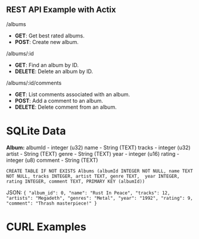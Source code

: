 ## REST API Example with Actix

/albums

 - **GET**: Get best rated albums.
 - **POST**: Create new album.

/albums/:id

 - **GET**: Find an album by ID.
 - **DELETE**: Delete an album by ID.

/albums/:id/comments

 - **GET**: List comments associated with an album.
 - **POST**: Add a comment to an album.
 - **DELETE**: Delete comment from an album.

# SQLite Data

**Album:**
    albumId      - integer (u32)
    name    - String  (TEXT)
    tracks  - integer (u32)
    artist  - String  (TEXT)
    genre   - String  (TEXT)
    year    - integer (u16)
    rating  - integer (u8)
    comment - String  (TEXT) 

`
CREATE TABLE IF NOT EXISTS Albums (albumId INTEGER NOT NULL, name TEXT NOT NULL, tracks INTEGER, artist TEXT, genre TEXT, 
    year INTEGER, rating INTEGER, comment TEXT, PRIMARY KEY (albumId))
`

JSON:
`
{
    "album_id": 0,
    "name": "Rust In Peace",
    "tracks": 12,
    "artists": "Megadeth",
    "genres": "Metal",
    "year": "1992",
    "rating": 9,
    "comment": "Thrash masterpiece!"
}
`
# CURL Examples


